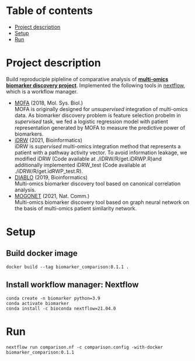 # Table of contents
* [Project description](#Project-description)
* [Setup](#setup)
* [Run](#run)

# Project description
Build reproduciple pipleline of comparative analysis of <a href="https://github.com/DabinJeong/Multi-omics_biomarker"><u><b>multi-omics biomarker discovery project</b></u></a>.
Implemented the following tools in <a href="https://www.nextflow.io">nextflow</a>, which is a workflow manager.
- <a href="https://www.embopress.org/doi/pdf/10.15252/msb.20178124"> MOFA</a> (2018, Mol. Sys. Biol.)  <br>
  MOFA is originally designed for *unsupervised* integration of multi-omics data. As biomarker discovery problem is feature selection probelm in *supervised* task, we fed a logistic regression model with patient representation generated by MOFA to measure the predictive power of biomarkers.
- <a href="https://academic.oup.com/bioinformatics/article/37/16/2405/6129092"> iDRW</a> (2021, Bioinformatics) <br>
  iDRW is *supervised* multi-omics integration method that represents a patient with a pathway activity vector. To avoid information leakage, we modified iDRW (Code available at ./iDRW/R/get.iDRWP.R)and additionally implemented iDRW_test (Code available at ./iDRW/R/get.idRWP_test.R).
- <a href="https://pubmed.ncbi.nlm.nih.gov/30657866/"> DIABLO</a> (2019, Bioinformatics) <br>
  Multi-omics biomarker discovery tool based on canonical correlation analysis.
- <a href="https://www.nature.com/articles/s41467-021-23774-w"> MOGONET</a> (2021, Nat. Comm.) <br> 
  Multi-omics biomarker discovery tool based on graph neural network on the basis of multi-omics patient similarity network.


# Setup
## Build docker image
~~~
docker build --tag biomarker_comparison:0.1.1 .
~~~
## Install workflow manager: Nextflow
~~~
conda create -n biomarker python=3.9
conda activate biomarker
conda install -c bioconda nextflow=21.04.0
~~~

# Run
~~~
nextflow run comparison.nf -c comparison.config -with-docker biomarker_comparison:0.1.1
~~~
